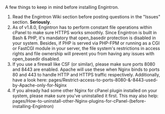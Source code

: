 A few things to keep in mind before installing Engintron.

1. Read the Engintron Wiki section before posting questions in the "Issues" section. **Seriously**.
2. As of v1.8.0, Engintron has to perform constant file operations within cPanel to make sure HTTPS works smoothly. Since Engintron is built in Bash & PHP, it's mandatory that open_basedir protection is disabled in your system. Besides, if PHP is served via PHP-FPM or running as a CGI or FastCGI module in your server, the file system's restrictions in access rights and file ownership will prevent you from having any issues with open_basedir disabled.
3. If you use a firewall like CSF (or similar), please make sure ports 8080 and 8443 are enabled. Apache will use these when Nginx binds to ports 80 and 443 to handle HTTP and HTTPS traffic respectively. Additionally, have a look here: pages/Restrict-access-to-ports-8080-&-8443-used-by-Apache-only-for-Nginx
4. If you already had some other Nginx for cPanel plugin installed on your system, please make sure you've uninstalled it first. This may also help: pages/How-to-uninstall-other-Nginx-plugins-for-cPanel-(before-installing-Engintron)